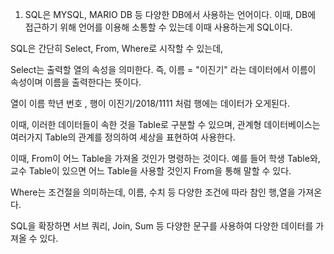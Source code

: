 1. SQL은 MYSQL, MARIO DB 등 다양한 DB에서 사용하는 언어이다.
이때, DB에 접근하기 위해 언어를 이용해 소통할 수 있는데 이때 사용하는게 SQL이다.

SQL은 간단히 Select, From, Where로 시작할 수 있는데,

Select는 출력할 열의 속성을 의미한다.
즉, 이름 = "이진기" 라는 데이터에서 이름이 속성이며 이름을 출력한다는 뜻이다.

열이 이름 학년 번호 , 행이 이진기/2018/1111 처럼 행에는 데이터가 오게된다.

이때, 이러한 데이터들이 속한 것을 Table로 구분할 수 있으며,
관계형 데이터베이스는 여러가지 Table의 관계를 정의하여 세상을 표현하여 사용한다.

이때, From이 어느 Table을 가져올 것인가 명령하는 것이다.
예를 들어 학생 Table와, 교수 Table이 있으면 어느 Table을 사용할 것인지 From을 통해 말할 수 있다.

Where는 조건절을 의미하는데, 이름, 수치 등 다양한 조건에 따라 참인 행,열을 가져온다.

SQL을 확장하면 서브 쿼리, Join, Sum 등 다양한 문구를 사용하여 다양한 데이터를 가져올 수 있다.